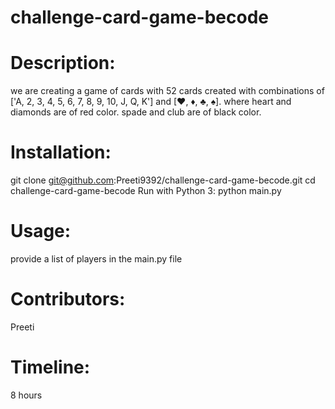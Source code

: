 # challenge-card-game-becode

# Description:
we are creating a game of cards with 52 cards created with combinations of ['A, 2, 3, 4, 5, 6, 7, 8, 9, 10, J, Q, K']
and [♥, ♦, ♣, ♠].
where heart and diamonds are of red color.
spade and club are of black color.

# Installation:
git clone git@github.com:Preeti9392/challenge-card-game-becode.git
cd challenge-card-game-becode
Run with Python 3: python main.py

# Usage:
provide a list of players in the main.py file
# Contributors:
Preeti
# Timeline:
8 hours
